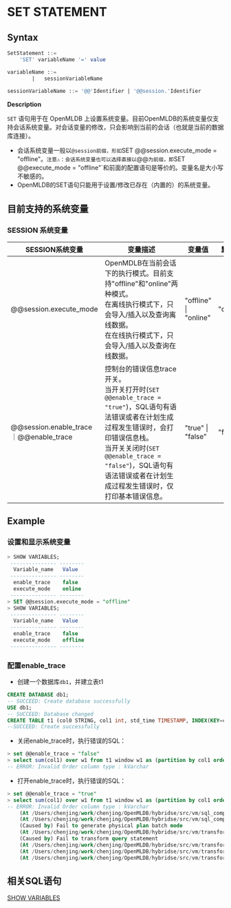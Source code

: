 # SET STATEMENT

## Syntax

```sql
SetStatement ::=
    'SET' variableName '=' value

variableName ::=
		|	sessionVariableName
	
sessionVariableName ::= '@@'Identifier | '@@session.'Identifier

```

**Description**

`SET` 语句用于在 OpenMLDB 上设置系统变量。目前OpenMLDB的系统变量仅支持会话系统变量。对会话变量的修改，只会影响到当前的会话（也就是当前的数据库连接）。

- 会话系统变量一般以`@session前缀，形如`SET @@session.execute_mode = "offline"。`注意⚠️：会话系统变量也可以选择直接以`@@`为前缀，即`SET @@execute_mode = "offline"`和前面的配置语句是等价的。变量名是大小写不敏感的。
- OpenMLDB的SET语句只能用于设置/修改已存在（内置的）的系统变量。

## 目前支持的系统变量

### SESSION 系统变量

| SESSION系统变量                        | 变量描述                                                     | 变量值                | 默认值    |
| -------------------------------------- | ------------------------------------------------------------ | --------------------- | --------- |
| @@session.execute_mode                 | OpenMDLB在当前会话下的执行模式。目前支持"offline"和"online"两种模式。<br />在离线执行模式下，只会导入/插入以及查询离线数据。<br />在在线执行模式下，只会导入/插入以及查询在线数据。 | "offline" \| "online" | "offline" |
| @@session.enable_trace｜@@enable_trace | 控制台的错误信息trace开关。<br />当开关打开时(`SET @@enable_trace = "true"`)，SQL语句有语法错误或者在计划生成过程发生错误时，会打印错误信息栈。<br />当开关关闭时(`SET @@enable_trace = "false"`)，SQL语句有语法错误或者在计划生成过程发生错误时，仅打印基本错误信息。 | "true" \| "false"     | "false"   |

## Example

### 设置和显示系统变量

```sql
> SHOW VARIABLES;
 --------------- --------
  Variable_name   Value
 --------------- --------
  enable_trace    false
  execute_mode    online
 --------------- --------
> SET @@session.execute_mode = "offline"
> SHOW VARIABLES;
 --------------- --------
  Variable_name   Value
 --------------- --------
  enable_trace    false
  execute_mode    offline
 --------------- --------
```

### 配置enable_trace

- 创建一个数据库`db1`，并建立表t1

```sql
CREATE DATABASE db1;
-- SUCCEED: Create database successfully
USE db1;
-- SUCCEED: Database changed
CREATE TABLE t1 (col0 STRING, col1 int, std_time TIMESTAMP, INDEX(KEY=col1, TS=std_time, TTL_TYPE=absolute, TTL=30d));
--SUCCEED: Create successfully

```

- 关闭enable_trace时，执行错误的SQL：

```sql
> set @@enable_trace = "false"
> select sum(col1) over w1 from t1 window w1 as (partition by col1 order by col0 rows_range between 10d preceding and current row);
-- ERROR: Invalid Order column type : kVarchar
```

- 打开enable_trace时，执行错误的SQL：

```sql
> set @@enable_trace = "true"
> select sum(col1) over w1 from t1 window w1 as (partition by col1 order by col0 rows_range between 10d preceding and current row);
-- ERROR: Invalid Order column type : kVarchar
    (At /Users/chenjing/work/chenjing/OpenMLDB/hybridse/src/vm/sql_compiler.cc:263)
    (At /Users/chenjing/work/chenjing/OpenMLDB/hybridse/src/vm/sql_compiler.cc:166)
    (Caused by) Fail to generate physical plan batch mode
    (At /Users/chenjing/work/chenjing/OpenMLDB/hybridse/src/vm/transform.cc:1672)
    (Caused by) Fail to transform query statement
    (At /Users/chenjing/work/chenjing/OpenMLDB/hybridse/src/vm/transform.cc:103)
    (At /Users/chenjing/work/chenjing/OpenMLDB/hybridse/src/vm/transform.cc:1249)
    (At /Users/chenjing/work/chenjing/OpenMLDB/hybridse/src/vm/transform.cc:1997)
```



## 相关SQL语句

[SHOW VARIABLES](../ddl/SHOW_VARIABLES_STATEMENT.md)

